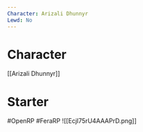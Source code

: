 ```yaml
---
Character: Arizali Dhunnyr
Lewd: No
---
```

# Character
[[Arizali Dhunnyr]]

# Starter


#OpenRP #FeraRP
![[EcjI75rU4AAAPrD.png]]